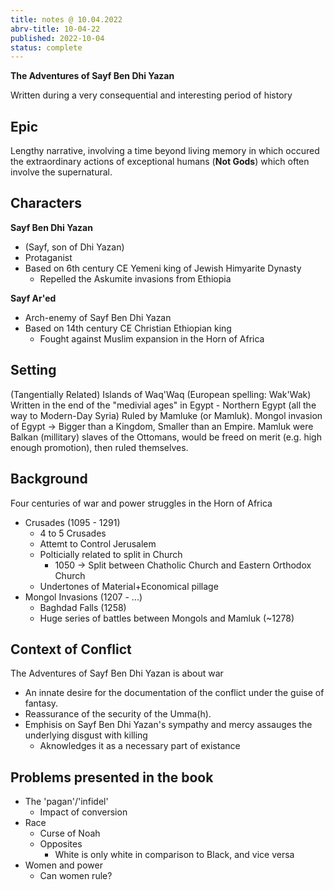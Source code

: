 ```yaml
---
title: notes @ 10.04.2022
abrv-title: 10-04-22
published: 2022-10-04
status: complete
---
```


**The Adventures of Sayf Ben Dhi Yazan**

Written during a very consequential and interesting period of history

Epic
----
Lengthy narrative, involving a time beyond living memory in which occured the extraordinary actions of exceptional humans (**Not Gods**) which often involve the supernatural.

Characters
----
**Sayf Ben Dhi Yazan**
- (Sayf, son of Dhi Yazan)
- Protaganist
- Based on 6th century CE Yemeni king of Jewish Himyarite Dynasty
  - Repelled the Askumite invasions from Ethiopia

**Sayf Ar'ed**
- Arch-enemy of Sayf Ben Dhi Yazan
- Based on 14th century CE Christian Ethiopian king
  - Fought against Muslim expansion in the Horn of Africa

Setting
----
(Tangentially Related) Islands of Waq'Waq (European spelling: Wak'Wak)
Written in the end of the "medivial ages" in Egypt - Northern Egypt (all the way to Modern-Day Syria) Ruled by Mamluke (or Mamluk).
Mongol invasion of Egypt -> Bigger than a Kingdom, Smaller than an Empire.
Mamluk were Balkan (millitary) slaves of the Ottomans, would be freed on merit (e.g. high enough promotion), then ruled themselves.

Background
----
Four centuries of war and power struggles in the Horn of Africa
- Crusades (1095 - 1291)
  - 4 to 5 Crusades
  - Attemt to Control Jerusalem
  - Polticially related to split in Church
    - 1050 -> Split between Chatholic Church and Eastern Orthodox Church
  - Undertones of Material+Economical pillage
- Mongol Invasions (1207 - ...)
  - Baghdad Falls (1258)
  - Huge series of battles between Mongols and Mamluk (~1278)

Context of Conflict
----
The Adventures of Sayf Ben Dhi Yazan is about war
  - An innate desire for the documentation of the conflict under the guise of fantasy.
  - Reassurance of the security of the Umma(h).
  - Emphisis on Sayf Ben Dhi Yazan's sympathy and mercy assauges the underlying disgust with killing
    - Aknowledges it as a necessary part of existance

Problems presented in the book
----
- The 'pagan'/'infidel' 
  - Impact of conversion
- Race
  - Curse of Noah
  - Opposites
    - White is only white in comparison to Black, and vice versa
- Women and power
  - Can women rule?
